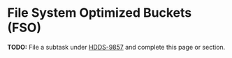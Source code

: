 # File System Optimized Buckets (FSO)

**TODO:** File a subtask under [HDDS-9857](https://issues.apache.org/jira/browse/HDDS-9857) and complete this page or section.
